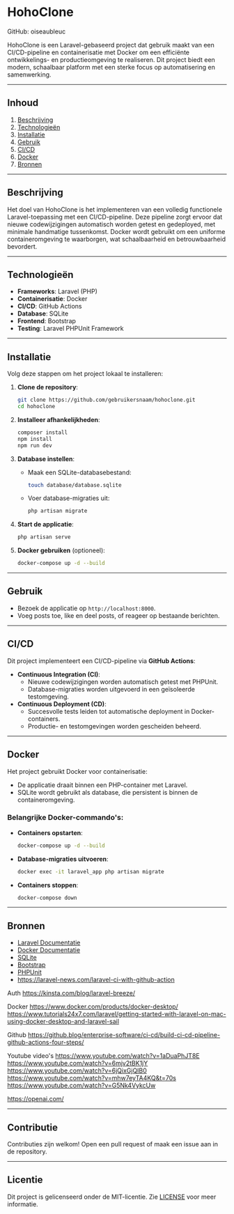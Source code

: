 # **HohoClone**
GitHub: oiseaubleuc



HohoClone is een Laravel-gebaseerd project dat gebruik maakt van een CI/CD-pipeline en containerisatie met Docker om een efficiënte ontwikkelings- en productieomgeving te realiseren. Dit project biedt een modern, schaalbaar platform met een sterke focus op automatisering en samenwerking.

---

## **Inhoud**
1. [Beschrijving](#beschrijving)
2. [Technologieën](#technologieën)
3. [Installatie](#installatie)
4. [Gebruik](#gebruik)
5. [CI/CD](#cicd)
6. [Docker](#docker)
7. [Bronnen](#bronnen)

---

## **Beschrijving**
Het doel van HohoClone is het implementeren van een volledig functionele Laravel-toepassing met een CI/CD-pipeline. Deze pipeline zorgt ervoor dat nieuwe codewijzigingen automatisch worden getest en gedeployed, met minimale handmatige tussenkomst. Docker wordt gebruikt om een uniforme containeromgeving te waarborgen, wat schaalbaarheid en betrouwbaarheid bevordert.

---

## **Technologieën**
- **Frameworks**: Laravel (PHP)
- **Containerisatie**: Docker
- **CI/CD**: GitHub Actions
- **Database**: SQLite
- **Frontend**: Bootstrap
- **Testing**: Laravel PHPUnit Framework

---

## **Installatie**
Volg deze stappen om het project lokaal te installeren:

1. **Clone de repository**:
    ```bash
    git clone https://github.com/gebruikersnaam/hohoclone.git
    cd hohoclone
    ```

2. **Installeer afhankelijkheden**:
    ```bash
    composer install
    npm install
    npm run dev
    ```

3. **Database instellen**:
    - Maak een SQLite-databasebestand:
      ```bash
      touch database/database.sqlite
      ```
    - Voer database-migraties uit:
      ```bash
      php artisan migrate
      ```

4. **Start de applicatie**:
    ```bash
    php artisan serve
    ```

5. **Docker gebruiken** (optioneel):
    ```bash
    docker-compose up -d --build
    ```

---

## **Gebruik**
- Bezoek de applicatie op `http://localhost:8000`.
- Voeg posts toe, like en deel posts, of reageer op bestaande berichten.

---

## **CI/CD**
Dit project implementeert een CI/CD-pipeline via **GitHub Actions**:
- **Continuous Integration (CI)**:
    - Nieuwe codewijzigingen worden automatisch getest met PHPUnit.
    - Database-migraties worden uitgevoerd in een geïsoleerde testomgeving.
- **Continuous Deployment (CD)**:
    - Succesvolle tests leiden tot automatische deployment in Docker-containers.
    - Productie- en testomgevingen worden gescheiden beheerd.

---

## **Docker**
Het project gebruikt Docker voor containerisatie:
- De applicatie draait binnen een PHP-container met Laravel.
- SQLite wordt gebruikt als database, die persistent is binnen de containeromgeving.

### **Belangrijke Docker-commando's**:
- **Containers opstarten**:
    ```bash
    docker-compose up -d --build
    ```
- **Database-migraties uitvoeren**:
    ```bash
    docker exec -it laravel_app php artisan migrate
    ```
- **Containers stoppen**:
    ```bash
    docker-compose down
    ```

---

## **Bronnen**
- [Laravel Documentatie](https://laravel.com/docs)
- [Docker Documentatie](https://docs.docker.com/)
- [SQLite](https://sqlite.org/docs.html)
- [Bootstrap](https://getbootstrap.com/)
- [PHPUnit](https://phpunit.de/)
- https://laravel-news.com/laravel-ci-with-github-action


Auth
https://kinsta.com/blog/laravel-breeze/

Docker
https://www.docker.com/products/docker-desktop/
https://www.tutorials24x7.com/laravel/getting-started-with-laravel-on-mac-using-docker-desktop-and-laravel-sail

Github
https://github.blog/enterprise-software/ci-cd/build-ci-cd-pipeline-github-actions-four-steps/

Youtube video's
https://www.youtube.com/watch?v=1aDuaPhJT8E
https://www.youtube.com/watch?v=6mjv2tBK1jY
https://www.youtube.com/watch?v=6jQixGjQIB0
https://www.youtube.com/watch?v=mhw7eyTA4KQ&t=70s
https://www.youtube.com/watch?v=G5Nk4VykcUw


https://openai.com/

---

## **Contributie**
Contributies zijn welkom! Open een pull request of maak een issue aan in de repository.

---

## **Licentie**
Dit project is gelicenseerd onder de MIT-licentie. Zie [LICENSE](./LICENSE) voor meer informatie.
